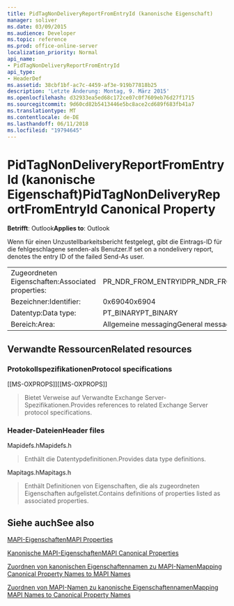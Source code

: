 ```yaml
---
title: PidTagNonDeliveryReportFromEntryId (kanonische Eigenschaft)
manager: soliver
ms.date: 03/09/2015
ms.audience: Developer
ms.topic: reference
ms.prod: office-online-server
localization_priority: Normal
api_name:
- PidTagNonDeliveryReportFromEntryId
api_type:
- HeaderDef
ms.assetid: 38cbf1bf-ac7c-4459-af3e-919b77818b25
description: 'Letzte Änderung: Montag, 9. März 2015'
ms.openlocfilehash: d32933ea5ed68c172ce07c0f7609eb76d27f1715
ms.sourcegitcommit: 9d60cd82b5413446e5bc8ace2cd689f683fb41a7
ms.translationtype: MT
ms.contentlocale: de-DE
ms.lasthandoff: 06/11/2018
ms.locfileid: "19794645"
---
```

# <a name="pidtagnondeliveryreportfromentryid-canonical-property"></a><span data-ttu-id="637ec-103">PidTagNonDeliveryReportFromEntryId (kanonische Eigenschaft)</span><span class="sxs-lookup"><span data-stu-id="637ec-103">PidTagNonDeliveryReportFromEntryId Canonical Property</span></span>

  
  
<span data-ttu-id="637ec-104">**Betrifft**: Outlook</span><span class="sxs-lookup"><span data-stu-id="637ec-104">**Applies to**: Outlook</span></span> 
  
<span data-ttu-id="637ec-105">Wenn für einen Unzustellbarkeitsbericht festgelegt, gibt die Eintrags-ID für die fehlgeschlagene senden-als Benutzer.</span><span class="sxs-lookup"><span data-stu-id="637ec-105">If set on a nondelivery report, denotes the entry ID of the failed Send-As user.</span></span>
  
|||
|:-----|:-----|
|<span data-ttu-id="637ec-106">Zugeordneten Eigenschaften:</span><span class="sxs-lookup"><span data-stu-id="637ec-106">Associated properties:</span></span>  <br/> |<span data-ttu-id="637ec-107">PR_NDR_FROM_ENTRYID</span><span class="sxs-lookup"><span data-stu-id="637ec-107">PR_NDR_FROM_ENTRYID</span></span>  <br/> |
|<span data-ttu-id="637ec-108">Bezeichner:</span><span class="sxs-lookup"><span data-stu-id="637ec-108">Identifier:</span></span>  <br/> |<span data-ttu-id="637ec-109">0x6904</span><span class="sxs-lookup"><span data-stu-id="637ec-109">0x6904</span></span>  <br/> |
|<span data-ttu-id="637ec-110">Datentyp:</span><span class="sxs-lookup"><span data-stu-id="637ec-110">Data type:</span></span>  <br/> |<span data-ttu-id="637ec-111">PT_BINARY</span><span class="sxs-lookup"><span data-stu-id="637ec-111">PT_BINARY</span></span>  <br/> |
|<span data-ttu-id="637ec-112">Bereich:</span><span class="sxs-lookup"><span data-stu-id="637ec-112">Area:</span></span>  <br/> |<span data-ttu-id="637ec-113">Allgemeine messaging</span><span class="sxs-lookup"><span data-stu-id="637ec-113">General messaging</span></span>  <br/> |
   
## <a name="related-resources"></a><span data-ttu-id="637ec-114">Verwandte Ressourcen</span><span class="sxs-lookup"><span data-stu-id="637ec-114">Related resources</span></span>

### <a name="protocol-specifications"></a><span data-ttu-id="637ec-115">Protokollspezifikationen</span><span class="sxs-lookup"><span data-stu-id="637ec-115">Protocol specifications</span></span>

<span data-ttu-id="637ec-116">[[MS-OXPROPS]]</span><span class="sxs-lookup"><span data-stu-id="637ec-116">[[MS-OXPROPS]]</span></span> 
  
> <span data-ttu-id="637ec-117">Bietet Verweise auf Verwandte Exchange Server-Spezifikationen.</span><span class="sxs-lookup"><span data-stu-id="637ec-117">Provides references to related Exchange Server protocol specifications.</span></span>
    
### <a name="header-files"></a><span data-ttu-id="637ec-118">Header-Dateien</span><span class="sxs-lookup"><span data-stu-id="637ec-118">Header files</span></span>

<span data-ttu-id="637ec-119">Mapidefs.h</span><span class="sxs-lookup"><span data-stu-id="637ec-119">Mapidefs.h</span></span>
  
> <span data-ttu-id="637ec-120">Enthält die Datentypdefinitionen.</span><span class="sxs-lookup"><span data-stu-id="637ec-120">Provides data type definitions.</span></span>
    
<span data-ttu-id="637ec-121">Mapitags.h</span><span class="sxs-lookup"><span data-stu-id="637ec-121">Mapitags.h</span></span>
  
> <span data-ttu-id="637ec-122">Enthält Definitionen von Eigenschaften, die als zugeordneten Eigenschaften aufgelistet.</span><span class="sxs-lookup"><span data-stu-id="637ec-122">Contains definitions of properties listed as associated properties.</span></span>
    
## <a name="see-also"></a><span data-ttu-id="637ec-123">Siehe auch</span><span class="sxs-lookup"><span data-stu-id="637ec-123">See also</span></span>



[<span data-ttu-id="637ec-124">MAPI-Eigenschaften</span><span class="sxs-lookup"><span data-stu-id="637ec-124">MAPI Properties</span></span>](mapi-properties.md)
  
[<span data-ttu-id="637ec-125">Kanonische MAPI-Eigenschaften</span><span class="sxs-lookup"><span data-stu-id="637ec-125">MAPI Canonical Properties</span></span>](mapi-canonical-properties.md)
  
[<span data-ttu-id="637ec-126">Zuordnen von kanonischen Eigenschaftennamen zu MAPI-Namen</span><span class="sxs-lookup"><span data-stu-id="637ec-126">Mapping Canonical Property Names to MAPI Names</span></span>](mapping-canonical-property-names-to-mapi-names.md)
  
[<span data-ttu-id="637ec-127">Zuordnen von MAPI-Namen zu kanonische Eigenschaftennamen</span><span class="sxs-lookup"><span data-stu-id="637ec-127">Mapping MAPI Names to Canonical Property Names</span></span>](mapping-mapi-names-to-canonical-property-names.md)

